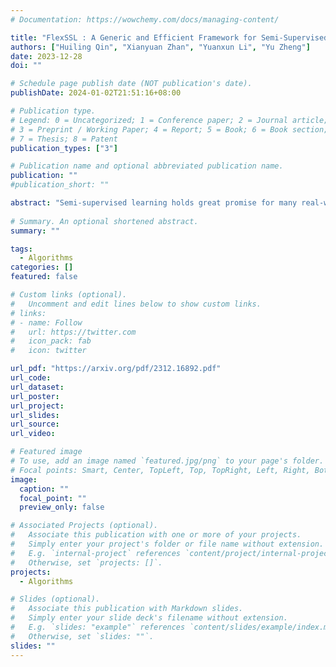 ```yaml
---
# Documentation: https://wowchemy.com/docs/managing-content/

title: "FlexSSL : A Generic and Efficient Framework for Semi-Supervised Learning"
authors: ["Huiling Qin", "Xianyuan Zhan", "Yuanxun Li", "Yu Zheng"]
date: 2023-12-28
doi: ""

# Schedule page publish date (NOT publication's date).
publishDate: 2024-01-02T21:51:16+08:00

# Publication type.
# Legend: 0 = Uncategorized; 1 = Conference paper; 2 = Journal article;
# 3 = Preprint / Working Paper; 4 = Report; 5 = Book; 6 = Book section;
# 7 = Thesis; 8 = Patent
publication_types: ["3"]

# Publication name and optional abbreviated publication name.
publication: ""
#publication_short: ""

abstract: "Semi-supervised learning holds great promise for many real-world applications, due to its ability to leverage both unlabeled and expensive labeled data. However, most semi-supervised learning algorithms still heavily rely on the limited labeled data to infer and utilize the hidden information from unlabeled data. We note that any semi-supervised learning task under the self-training paradigm also hides an auxiliary task of discriminating label observability. Jointly solving these two tasks allows full utilization of information from both labeled and unlabeled data, thus alleviating the problem of over-reliance on labeled data. This naturally leads to a new generic and efficient learning framework without the reliance on any domain-specific information, which we call FlexSSL. The key idea of FlexSSL is to construct a semi-cooperative 'game', which forges cooperation between a main self-interested semi-supervised learning task and a companion task that infers label observability to facilitate main task training. We show with theoretical derivation of its connection to loss re-weighting on noisy labels. Through evaluations on a diverse range of tasks, we demonstrate that FlexSSL can consistently enhance the performance of semi-supervised learning algorithms."
  
# Summary. An optional shortened abstract.
summary: ""

tags: 
  - Algorithms  
categories: []
featured: false

# Custom links (optional).
#   Uncomment and edit lines below to show custom links.
# links:
# - name: Follow
#   url: https://twitter.com
#   icon_pack: fab
#   icon: twitter

url_pdf: "https://arxiv.org/pdf/2312.16892.pdf"
url_code:
url_dataset:
url_poster:
url_project:
url_slides:
url_source:
url_video:

# Featured image
# To use, add an image named `featured.jpg/png` to your page's folder. 
# Focal points: Smart, Center, TopLeft, Top, TopRight, Left, Right, BottomLeft, Bottom, BottomRight.
image:
  caption: ""
  focal_point: ""
  preview_only: false

# Associated Projects (optional).
#   Associate this publication with one or more of your projects.
#   Simply enter your project's folder or file name without extension.
#   E.g. `internal-project` references `content/project/internal-project/index.md`.
#   Otherwise, set `projects: []`.
projects: 
  - Algorithms  

# Slides (optional).
#   Associate this publication with Markdown slides.
#   Simply enter your slide deck's filename without extension.
#   E.g. `slides: "example"` references `content/slides/example/index.md`.
#   Otherwise, set `slides: ""`.
slides: ""
---
```

